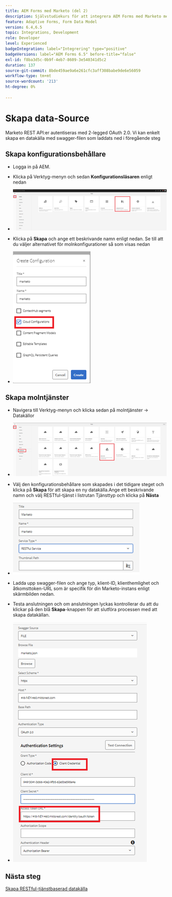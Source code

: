 ```yaml
---
title: AEM Forms med Marketo (del 2)
description: Självstudiekurs för att integrera AEM Forms med Marketo med AEM Forms Form Data Model.
feature: Adaptive Forms, Form Data Model
version: 6.4,6.5
topic: Integrations, Development
role: Developer
level: Experienced
badgeIntegration: label="Integrering" type="positive"
badgeVersions: label="AEM Forms 6.5" before-title="false"
exl-id: f8ba3d5c-0b9f-4eb7-8609-3e540341d5c2
duration: 137
source-git-commit: 8bde459ae9a6e261cfc3aff308babe9de6e56059
workflow-type: tm+mt
source-wordcount: '213'
ht-degree: 0%

---
```


# Skapa data-Source

Marketo REST API:er autentiseras med 2-legged OAuth 2.0. Vi kan enkelt skapa en datakälla med swagger-filen som laddats ned i föregående steg

## Skapa konfigurationsbehållare

* Logga in på AEM.
* Klicka på Verktyg-menyn och sedan **Konfigurationsläsaren** enligt nedan

* ![verktygsmenyn](assets/datasource3.png)

* Klicka på **Skapa** och ange ett beskrivande namn enligt nedan. Se till att du väljer alternativet för molnkonfigurationer så som visas nedan

* ![konfigurationsbehållare](assets/datasource4.png)

## Skapa molntjänster

* Navigera till Verktyg-menyn och klicka sedan på molntjänster -> Datakällor

* ![molntjänster](assets/datasource5.png)

* Välj den konfigurationsbehållare som skapades i det tidigare steget och klicka på **Skapa** för att skapa en ny datakälla.Ange ett beskrivande namn och välj RESTful-tjänst i listrutan Tjänsttyp och klicka på **Nästa**
* ![new-data-source](assets/datasource6.png)

* Ladda upp swagger-filen och ange typ, klient-ID, klienthemlighet och åtkomsttoken-URL som är specifik för din Marketo-instans enligt skärmbilden nedan.

* Testa anslutningen och om anslutningen lyckas kontrollerar du att du klickar på den blå **Skapa**-knappen för att slutföra processen med att skapa datakällan.

* ![data-source-config](assets/datasource1.png)


## Nästa steg

[Skapa RESTful-tjänstbaserad datakälla](./part3.md)
